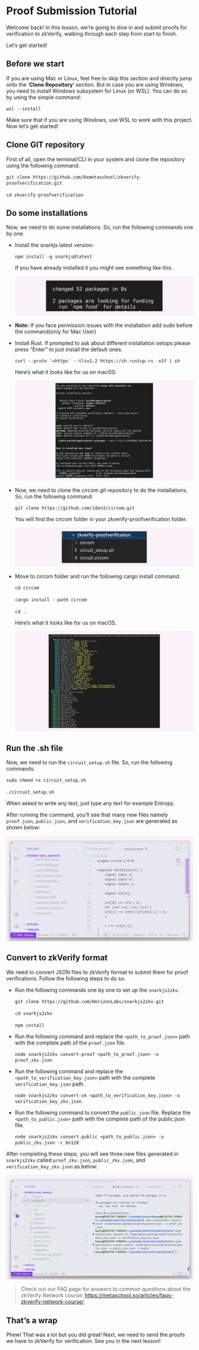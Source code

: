 # Proof Submission Tutorial

Welcome back! In this lesson, we’re going to dive in and submit proofs for verification to zkVerify, walking through each step from start to finish.

Let’s get started!

## Before we start

If you are using Mac or Linux, feel free to skip this section and directly jump onto the ‘**Clone Repository**’ section. But in case you are using Windows, you need to install Windows subsystem for Linux (or WSL). You can do so by using the simple command:

```
wsl --install
```

Make sure that if you are using Windows, use WSL to work with this project. Now let’s get started!

## Clone GIT repository

First of all, open the terminal/CLI in your system and clone the repository using the following command.

```
git clone https://github.com/0xmetaschool/zkverify-proofverification.git

cd zkverify-proofverification
```
## Do some installations

Now, we need to do some installations. So, run the following commands one by one.

- Install the snarkjs latest version:

    ```
    npm install -g snarkjs@latest
    ```

    If you have already installed it you might see something like this.

    ![](https://github.com/0xmetaschool/Learning-Projects/blob/main/assests_for_all/assets-for-zkverify-horizen/Lesson%207_%20Proof%20Submission%20Tutorial/image3.webp?raw=true)

- **Note:** If you face permission issues with the installation add sudo before the command(only for Mac User)

- Install Rust. If prompted to ask about different installation setups please press “Enter” to just install the default ones.

    ```
    curl --proto '=https' --tlsv1.2 https://sh.rustup.rs -sSf | sh
    ```

    Here’s what it looks like for us on macOS:

    ![](https://github.com/0xmetaschool/Learning-Projects/blob/main/assests_for_all/assets-for-zkverify-horizen/Lesson%207_%20Proof%20Submission%20Tutorial/image5.webp?raw=true)


- Now, we need to clone the circom git repository to do the installations. So, run the following command:

    ```
    git clone https://github.com/iden3/circom.git
    ```

    You will find the circom folder in your zkverify-proofverification folder.

    ![](https://github.com/0xmetaschool/Learning-Projects/blob/main/assests_for_all/assets-for-zkverify-horizen/Lesson%207_%20Proof%20Submission%20Tutorial/image6.webp?raw=true)

- Move to circom folder and run the following cargo install command.
    ```
    cd circom

    cargo install --path circom

    cd ..
    ```

    Here’s what it looks like for us on macOS.

    ![](https://github.com/0xmetaschool/Learning-Projects/blob/main/assests_for_all/assets-for-zkverify-horizen/Lesson%207_%20Proof%20Submission%20Tutorial/image2.webp?raw=true)

## Run the .sh file

Now, we need to run the `circuit_setup.sh` file. So, run the following commands.

```
sudo chmod +x circuit_setup.sh

./circuit_setup.sh
```

When asked to write any text, just type any text for example Entropy.

After running the command, you’ll see that many new files namely `proof.json`, `public.json`, and `verification_key.json` are generated as shown below:

![](https://github.com/0xmetaschool/Learning-Projects/blob/main/assests_for_all/assets-for-zkverify-horizen/Lesson%207_%20Proof%20Submission%20Tutorial/image4.webp?raw=true)

## Convert to zkVerify format

We need to convert JSON files to zkVerify format to submit them for proof verifications. Follow the following steps to do so.

- Run the following commands one by one to set up the `snarkjs2zkv`.

    ```
    git clone https://github.com/HorizenLabs/snarkjs2zkv.git

    cd snarkjs2zkv

    npm install
    ```

- Run the following command and replace the `<path_to_proof.json>` path with the complete path of the `proof.json` file.

    ```
    node snarkjs2zkv convert-proof <path_to_proof.json> -o proof_zkv.json
    ```

- Run the following command and replace the `<path_to_verification_key.json>` path with the complete `verification_key.json` path.

    ```
    node snarkjs2zkv convert-vk <path_to_verification_key.json> -o verification_key_zkv.json
    ```

- Run the following command to convert the `public.json` file. Replace the `<path_to_public.json>` path with the complete path of the public.json file.

    ```
    node snarkjs2zkv convert-public <path_to_public.json> -o public_zkv.json -c bn128
    ```

After completing these steps, you will see three new files generated in `snarkjs2zkv` called `proof_zkv.json`, `public_zkv.json`, and `verification_key_zkv.json` as below:

![](https://github.com/0xmetaschool/Learning-Projects/blob/main/assests_for_all/assets-for-zkverify-horizen/Lesson%207_%20Proof%20Submission%20Tutorial/image1.webp?raw=true)

> Check out our FAQ page for answers to common questions about the zkVerify Network course: https://metaschool.so/articles/faqs-zkverify-network-course/

## That’s a wrap

Phew! That was a lot but you did great! Next, we need to send the proofs we have to zkVerify for verification. See you in the next lesson!
